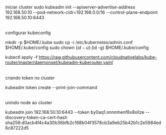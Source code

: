 ######
  iniciar cluster 
  sudo kubeadm init --apiserver-advertise-address 192.168.50.10 --pod-network-cidr=192.168.0.0/16 --control-plane-endpoint 192.168.50.10:6443

######
configurar kubeconfig

  mkdir -p $HOME/.kube
  sudo cp -i /etc/kubernetes/admin.conf $HOME/.kube/config
  sudo chown $(id -u):$(id -g) $HOME/.kube/config

  kubectl apply -f https://raw.githubusercontent.com/cloudnativelabs/kube-router/master/daemonset/kubeadm-kuberouter.yaml

######
  criando token no cluster

  kubeadm token create --print-join-command
  ######
  unindo node ao cluster

  kubeadm join 192.168.50.10:6443 --token by0aq1.imnmhenf8x8ollze --discovery-token-ca-cert-hash sha256:d0acb4f4c4a30b36bfb2c168b04f3578cb3a9eb25b42b1c2e5984ed6c87222d5